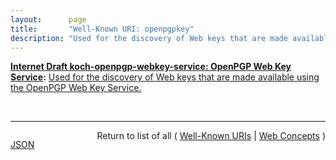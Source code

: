 ```yaml
---
layout:      page
title:       "Well-Known URI: openpgpkey"
description: "Used for the discovery of Web keys that are made available using the OpenPGP Web Key Service."
---
```


**[Internet Draft koch-openpgp-webkey-service: OpenPGP Web Key Service](/specs/IETF/I-D/koch-openpgp-webkey-service "This specification describes a service to locate OpenPGP keys by mail address using a Web service and the HTTPS protocol.  It also provides a method for secure communication between the key owner and the mail provider to publish and revoke the public key."):** [Used for the discovery of Web keys that are made available using the OpenPGP Web Key Service.](http://tools.ietf.org/html/draft-koch-openpgp-webkey-service#section-3 "Read documentation for Well-Known URI &#34;openpgpkey&#34;")

<br/>
<hr/>

<p style="float : left"><a href="openpgpkey.json" title="JSON representing this particular Web Concept value">JSON</a></p>
<p style="text-align: right">Return to list of all ( <a href="../well-known-uris">Well-Known URIs</a> | <a href="../">Web Concepts</a> )</p>
